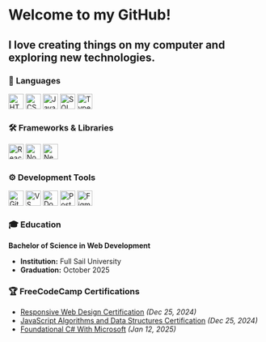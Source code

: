 # Welcome to my GitHub! 
## I love creating things on my computer and exploring new technologies.

### 🌟 **Languages**  
<p align="left">  
  <img src="https://cdn.simpleicons.org/html5/E34F26" height="30" alt="HTML5" />  
  <img src="https://cdn.simpleicons.org/css3/1572B6" height="30" alt="CSS3" />  
  <img src="https://skillicons.dev/icons?i=js" height="30" alt="JavaScript" />  
  <img src="https://cdn.simpleicons.org/mysql/316192" height="30" alt="SQL" />  
  <img src="https://skillicons.dev/icons?i=ts" height="30" alt="TypeScript" />  
</p>

### 🛠️ **Frameworks & Libraries**  
<p align="left">  
  <img src="https://skillicons.dev/icons?i=react" height="30" alt="React" />  
  <img src="https://skillicons.dev/icons?i=nodejs" height="30" alt="Node.js" />  
  <img src="https://cdn.simpleicons.org/nextdotjs/000000" height="30" alt="Next.js" />  
</p>

### ⚙️ **Development Tools**  
<p align="left">  
  <img src="https://skillicons.dev/icons?i=git" height="30" alt="Git" />  
  <img src="https://skillicons.dev/icons?i=vscode" height="30" alt="VS Code" />  
  <img src="https://cdn.simpleicons.org/docker/2496ED" height="30" alt="Docker" />  
  <img src="https://cdn.simpleicons.org/postman/FF6C37" height="30" alt="Postman" />  
  <img src="https://skillicons.dev/icons?i=figma" height="30" alt="Figma" />  
</p>

### 🎓 **Education**  
**Bachelor of Science in Web Development**  
- **Institution:** Full Sail University  
- **Graduation:** October 2025  

### 🏆 **FreeCodeCamp Certifications**  
- [Responsive Web Design Certification](https://www.freecodecamp.org/certification/BradleyMatera/responsive-web-design) *(Dec 25, 2024)*  
- [JavaScript Algorithms and Data Structures Certification](https://www.freecodecamp.org/certification/BradleyMatera/javascript-algorithms-and-data-structures-v8) *(Dec 25, 2024)*  
- [Foundational C# With Microsoft](https://www.freecodecamp.org/certification/BradleyMatera/foundational-c-sharp-with-microsoft) *(Jan 12, 2025)*
